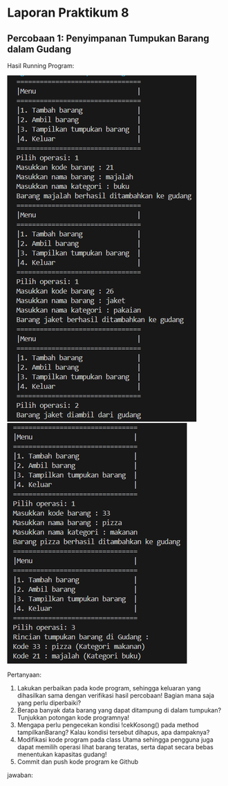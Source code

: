 # Laporan Praktikum 8

## Percobaan 1: Penyimpanan Tumpukan Barang dalam Gudang

Hasil Running Program:

<img src = "image.png">

<img src = "image-1.png">

Pertanyaan: 
1. Lakukan perbaikan pada kode program, sehingga keluaran yang dihasilkan sama dengan verifikasi 
hasil percobaan! Bagian mana saja yang perlu diperbaiki?
2. Berapa banyak data barang yang dapat ditampung di dalam tumpukan? Tunjukkan potongan kode 
programnya!
3. Mengapa perlu pengecekan kondisi !cekKosong() pada method tampilkanBarang? Kalau kondisi 
tersebut dihapus, apa dampaknya?
4. Modifikasi kode program pada class Utama sehingga pengguna juga dapat memilih operasi lihat 
barang teratas, serta dapat secara bebas menentukan kapasitas gudang!
5. Commit dan push kode program ke Github

jawaban:

